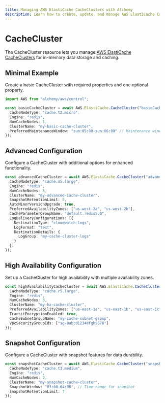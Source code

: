 ```yaml
---
title: Managing AWS ElastiCache CacheClusters with Alchemy
description: Learn how to create, update, and manage AWS ElastiCache CacheClusters using Alchemy Cloud Control.
---
```


# CacheCluster

The CacheCluster resource lets you manage [AWS ElastiCache CacheClusters](https://docs.aws.amazon.com/elasticache/latest/userguide/) for in-memory data storage and caching.

## Minimal Example

Create a basic CacheCluster with required properties and one optional property.

```ts
import AWS from "alchemy/aws/control";

const basicCacheCluster = await AWS.ElastiCache.CacheCluster("basicCacheCluster", {
  CacheNodeType: "cache.t2.micro", 
  Engine: "redis",
  NumCacheNodes: 1,
  ClusterName: "my-basic-cache-cluster",
  PreferredMaintenanceWindow: "sun:05:00-sun:06:00" // Maintenance window
});
```

## Advanced Configuration

Configure a CacheCluster with additional options for enhanced functionality.

```ts
const advancedCacheCluster = await AWS.ElastiCache.CacheCluster("advancedCacheCluster", {
  CacheNodeType: "cache.m5.large",
  Engine: "redis",
  NumCacheNodes: 3,
  ClusterName: "my-advanced-cache-cluster",
  SnapshotRetentionLimit: 5,
  AutoMinorVersionUpgrade: true,
  PreferredAvailabilityZones: ["us-west-2a", "us-west-2b"],
  CacheParameterGroupName: "default.redis5.0",
  LogDeliveryConfigurations: [{
    DestinationType: "cloudwatch-logs",
    LogFormat: "text",
    DestinationDetails: {
      LogGroup: "my-cache-cluster-logs"
    }
  }]
});
```

## High Availability Configuration

Set up a CacheCluster for high availability with multiple availability zones.

```ts
const highAvailabilityCacheCluster = await AWS.ElastiCache.CacheCluster("highAvailabilityCacheCluster", {
  CacheNodeType: "cache.r5.large",
  Engine: "redis",
  NumCacheNodes: 3,
  ClusterName: "my-ha-cache-cluster",
  PreferredAvailabilityZones: ["us-east-1a", "us-east-1b", "us-east-1c"],
  TransitEncryptionEnabled: true,
  CacheSubnetGroupName: "my-cache-subnet-group",
  VpcSecurityGroupIds: ["sg-0abcd1234efgh5678"]
});
```

## Snapshot Configuration

Configure a CacheCluster with snapshot features for data durability.

```ts
const snapshotCacheCluster = await AWS.ElastiCache.CacheCluster("snapshotCacheCluster", {
  CacheNodeType: "cache.t3.medium",
  Engine: "redis",
  NumCacheNodes: 2,
  ClusterName: "my-snapshot-cache-cluster",
  SnapshotWindow: "03:00-04:00", // Time range for snapshot
  SnapshotRetentionLimit: 7
});
```